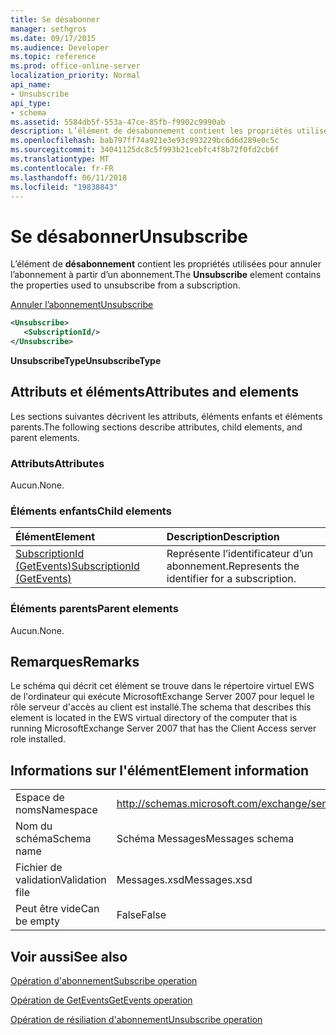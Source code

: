```yaml
---
title: Se désabonner
manager: sethgros
ms.date: 09/17/2015
ms.audience: Developer
ms.topic: reference
ms.prod: office-online-server
localization_priority: Normal
api_name:
- Unsubscribe
api_type:
- schema
ms.assetid: 5584db5f-553a-47ce-85fb-f9902c9990ab
description: L’élément de désabonnement contient les propriétés utilisées pour annuler l’abonnement à partir d’un abonnement.
ms.openlocfilehash: bab797ff74a921e3e93c993229bc6d6d289e0c5c
ms.sourcegitcommit: 34041125dc8c5f993b21cebfc4f8b72f0fd2cb6f
ms.translationtype: MT
ms.contentlocale: fr-FR
ms.lasthandoff: 06/11/2018
ms.locfileid: "19838843"
---
```

# <a name="unsubscribe"></a><span data-ttu-id="a82b9-103">Se désabonner</span><span class="sxs-lookup"><span data-stu-id="a82b9-103">Unsubscribe</span></span>

<span data-ttu-id="a82b9-104">L’élément de **désabonnement** contient les propriétés utilisées pour annuler l’abonnement à partir d’un abonnement.</span><span class="sxs-lookup"><span data-stu-id="a82b9-104">The **Unsubscribe** element contains the properties used to unsubscribe from a subscription.</span></span> 
  
[<span data-ttu-id="a82b9-105">Annuler l’abonnement</span><span class="sxs-lookup"><span data-stu-id="a82b9-105">Unsubscribe</span></span>](unsubscribe.md)
  
```xml
<Unsubscribe>
   <SubscriptionId/>
</Unsubscribe>
```

 <span data-ttu-id="a82b9-106">**UnsubscribeType**</span><span class="sxs-lookup"><span data-stu-id="a82b9-106">**UnsubscribeType**</span></span>
## <a name="attributes-and-elements"></a><span data-ttu-id="a82b9-107">Attributs et éléments</span><span class="sxs-lookup"><span data-stu-id="a82b9-107">Attributes and elements</span></span>

<span data-ttu-id="a82b9-108">Les sections suivantes décrivent les attributs, éléments enfants et éléments parents.</span><span class="sxs-lookup"><span data-stu-id="a82b9-108">The following sections describe attributes, child elements, and parent elements.</span></span>
  
### <a name="attributes"></a><span data-ttu-id="a82b9-109">Attributs</span><span class="sxs-lookup"><span data-stu-id="a82b9-109">Attributes</span></span>

<span data-ttu-id="a82b9-110">Aucun.</span><span class="sxs-lookup"><span data-stu-id="a82b9-110">None.</span></span>
  
### <a name="child-elements"></a><span data-ttu-id="a82b9-111">Éléments enfants</span><span class="sxs-lookup"><span data-stu-id="a82b9-111">Child elements</span></span>

|<span data-ttu-id="a82b9-112">**Élément**</span><span class="sxs-lookup"><span data-stu-id="a82b9-112">**Element**</span></span>|<span data-ttu-id="a82b9-113">**Description**</span><span class="sxs-lookup"><span data-stu-id="a82b9-113">**Description**</span></span>|
|:-----|:-----|
|[<span data-ttu-id="a82b9-114">SubscriptionId (GetEvents)</span><span class="sxs-lookup"><span data-stu-id="a82b9-114">SubscriptionId (GetEvents)</span></span>](subscriptionid-getevents.md) <br/> |<span data-ttu-id="a82b9-115">Représente l’identificateur d’un abonnement.</span><span class="sxs-lookup"><span data-stu-id="a82b9-115">Represents the identifier for a subscription.</span></span>  <br/> |
   
### <a name="parent-elements"></a><span data-ttu-id="a82b9-116">Éléments parents</span><span class="sxs-lookup"><span data-stu-id="a82b9-116">Parent elements</span></span>

<span data-ttu-id="a82b9-117">Aucun.</span><span class="sxs-lookup"><span data-stu-id="a82b9-117">None.</span></span>
  
## <a name="remarks"></a><span data-ttu-id="a82b9-118">Remarques</span><span class="sxs-lookup"><span data-stu-id="a82b9-118">Remarks</span></span>

<span data-ttu-id="a82b9-119">Le schéma qui décrit cet élément se trouve dans le répertoire virtuel EWS de l'ordinateur qui exécute MicrosoftExchange Server 2007 pour lequel le rôle serveur d'accès au client est installé.</span><span class="sxs-lookup"><span data-stu-id="a82b9-119">The schema that describes this element is located in the EWS virtual directory of the computer that is running MicrosoftExchange Server 2007 that has the Client Access server role installed.</span></span>
  
## <a name="element-information"></a><span data-ttu-id="a82b9-120">Informations sur l'élément</span><span class="sxs-lookup"><span data-stu-id="a82b9-120">Element information</span></span>

|||
|:-----|:-----|
|<span data-ttu-id="a82b9-121">Espace de noms</span><span class="sxs-lookup"><span data-stu-id="a82b9-121">Namespace</span></span>  <br/> |http://schemas.microsoft.com/exchange/services/2006/messages  <br/> |
|<span data-ttu-id="a82b9-122">Nom du schéma</span><span class="sxs-lookup"><span data-stu-id="a82b9-122">Schema name</span></span>  <br/> |<span data-ttu-id="a82b9-123">Schéma Messages</span><span class="sxs-lookup"><span data-stu-id="a82b9-123">Messages schema</span></span>  <br/> |
|<span data-ttu-id="a82b9-124">Fichier de validation</span><span class="sxs-lookup"><span data-stu-id="a82b9-124">Validation file</span></span>  <br/> |<span data-ttu-id="a82b9-125">Messages.xsd</span><span class="sxs-lookup"><span data-stu-id="a82b9-125">Messages.xsd</span></span>  <br/> |
|<span data-ttu-id="a82b9-126">Peut être vide</span><span class="sxs-lookup"><span data-stu-id="a82b9-126">Can be empty</span></span>  <br/> |<span data-ttu-id="a82b9-127">False</span><span class="sxs-lookup"><span data-stu-id="a82b9-127">False</span></span>  <br/> |
   
## <a name="see-also"></a><span data-ttu-id="a82b9-128">Voir aussi</span><span class="sxs-lookup"><span data-stu-id="a82b9-128">See also</span></span>



[<span data-ttu-id="a82b9-129">Opération d'abonnement</span><span class="sxs-lookup"><span data-stu-id="a82b9-129">Subscribe operation</span></span>](subscribe-operation.md)
  
[<span data-ttu-id="a82b9-130">Opération de GetEvents</span><span class="sxs-lookup"><span data-stu-id="a82b9-130">GetEvents operation</span></span>](getevents-operation.md)
  
[<span data-ttu-id="a82b9-131">Opération de résiliation d'abonnement</span><span class="sxs-lookup"><span data-stu-id="a82b9-131">Unsubscribe operation</span></span>](unsubscribe-operation.md)

